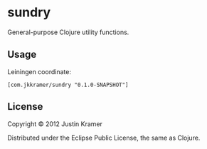 # sundry

General-purpose Clojure utility functions.

## Usage

Leiningen coordinate:

    [com.jkkramer/sundry "0.1.0-SNAPSHOT"]

## License

Copyright © 2012 Justin Kramer

Distributed under the Eclipse Public License, the same as Clojure.
